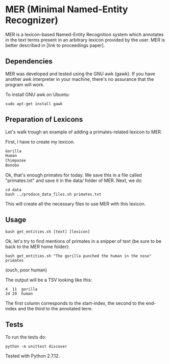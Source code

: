 # MER (Minimal Named-Entity Recognizer)

MER is a lexicon-based Named-Entity Recognition system which annotates in the text terms present in an arbitrary lexicon provided by the user. MER is better described in [link to proceedings paper]. 

## Dependencies

MER was developed and tested using the GNU awk (gawk). If you have another awk interpreter in your machine, there's no assurance that the program will work.

To install GNU awk on Ubuntu:

```
sudo apt-get install gawk
```

## Preparation of Lexicons 

Let's walk trough an example of adding a primates-related lexicon to MER. 

First, I have to create my lexicon. 

```txt
Gorilla 
Human
Chimpazee 
Bonobo
```

Ok, that's enough primates for today. We save this in a file called "primates.txt" and save it in the data/ folder of MER. Next, we do 

```shell
cd data
bash ../produce_data_files.sh primates.txt
```

This will create all the necessary files to use MER with this lexicon. 

## Usage

```shell
bash get_entities.sh [text] [lexicon]
```

Ok, let's try to find mentions of primates in a snipper of text (be sure to be back to the MER home folder):

```shell
bash get_entities.sh "The gorilla punched the human in the nose" primates
```

(ouch, poor human)

The output will be a TSV looking like this:

```tsv
4  11  gorilla
24 29  human
```

The first column corresponds to the start-index, the second to the end-index and the third to the annotated term.

## Tests

To run the tests do:

```shell
python -m unittest discover
```

Tested with Python 2.7.12.

